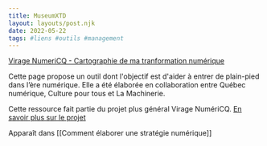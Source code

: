 ```yaml
---
title: MuseumXTD
layout: layouts/post.njk
date: 2022-05-22
tags: #liens #outils #management 
---
```


[Virage NumeriCQ - Cartographie de ma tranformation numérique](https://viragenumeriqc.com/culture-et-numerique/cartographie-transformation-numerique/)

Cette page propose un outil dont l'objectif est d'aider à entrer de plain-pied dans l’ère numérique. Elle a été élaborée en collaboration entre Québec numérique, Culture pour tous et La Machinerie. 

Cette ressource fait partie du projet plus général Virage NumériCQ. [En savoir plus sur le projet](obsidian://open?vault=MuseumXTD%20(site%20internet)&file=Virage%20NumeriCQ)

Apparaît dans [[Comment élaborer une stratégie numérique]]